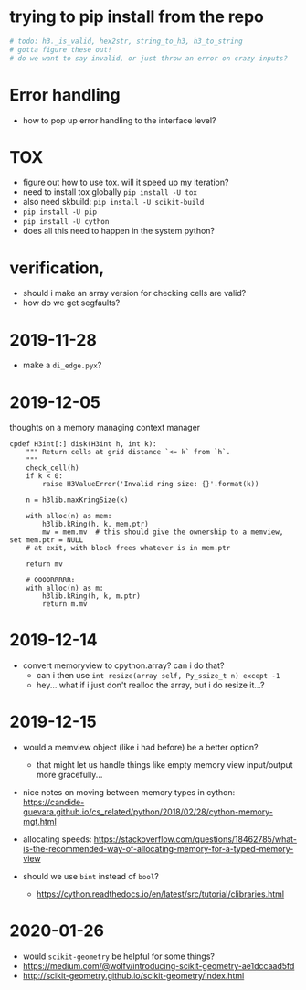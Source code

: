 # trying to pip install from the repo

```python
# todo: h3._is_valid, hex2str, string_to_h3, h3_to_string
# gotta figure these out!
# do we want to say invalid, or just throw an error on crazy inputs?
```

# Error handling

- how to pop up error handling to the interface level?

# TOX

- figure out how to use tox. will it speed up my iteration?
- need to install tox globally `pip install -U tox`
- also need skbuild: `pip install -U scikit-build`
- `pip install -U pip`
- `pip install -U cython`
- does all this need to happen in the system python?

# verification,
- should i make an array version for checking cells are valid?
- how do we get segfaults?

# 2019-11-28

- make a `di_edge.pyx`?

# 2019-12-05

thoughts on a memory managing context manager

```
cpdef H3int[:] disk(H3int h, int k):
    """ Return cells at grid distance `<= k` from `h`.
    """
    check_cell(h)
    if k < 0:
        raise H3ValueError('Invalid ring size: {}'.format(k))

    n = h3lib.maxKringSize(k)

    with alloc(n) as mem:
        h3lib.kRing(h, k, mem.ptr)
        mv = mem.mv  # this should give the ownership to a memview, set mem.ptr = NULL
    # at exit, with block frees whatever is in mem.ptr

    return mv

    # OOOORRRRR: 
    with alloc(n) as m:
        h3lib.kRing(h, k, m.ptr)
        return m.mv
```

# 2019-12-14

- convert memoryview to cpython.array? can i do that?
    + can i then use `int resize(array self, Py_ssize_t n) except -1`
    + hey... what if i just don't realloc the array, but i do resize it...?

# 2019-12-15

- would a memview object (like i had before) be a better option?
    + that might let us handle things like empty memory view input/output more gracefully...
- nice notes on moving between memory types in cython: https://candide-guevara.github.io/cs_related/python/2018/02/28/cython-memory-mgt.html
- allocating speeds: https://stackoverflow.com/questions/18462785/what-is-the-recommended-way-of-allocating-memory-for-a-typed-memory-view

- should we use `bint` instead of `bool`?
    + https://cython.readthedocs.io/en/latest/src/tutorial/clibraries.html

# 2020-01-26

- would `scikit-geometry` be helpful for some things?
- https://medium.com/@wolfv/introducing-scikit-geometry-ae1dccaad5fd
- http://scikit-geometry.github.io/scikit-geometry/index.html
